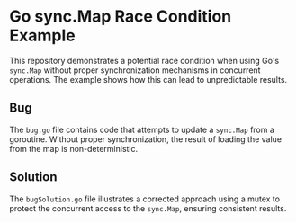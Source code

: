 # Go sync.Map Race Condition Example

This repository demonstrates a potential race condition when using Go's `sync.Map` without proper synchronization mechanisms in concurrent operations.  The example shows how this can lead to unpredictable results.

## Bug

The `bug.go` file contains code that attempts to update a `sync.Map` from a goroutine.  Without proper synchronization, the result of loading the value from the map is non-deterministic.

## Solution

The `bugSolution.go` file illustrates a corrected approach using a mutex to protect the concurrent access to the `sync.Map`, ensuring consistent results.
